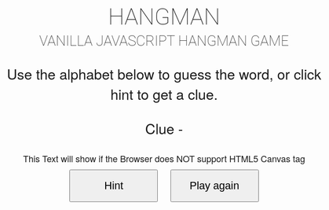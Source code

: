 <!DOCTYPE html>
<html>
<head>
<style>
  /* Variabes */  
$orange: #ffa600;
$green: #c1d72e;
$blue: #82d2e5;
$grey:#f3f3f3;
$white: #fff;
$base-color:$green;
/* Mixin's */ 
@mixin transition {
  -webkit-transition: all 0.5s ease-in-out;
  -moz-transition: all 0.5s ease-in-out;
  transition: all 0.5s ease-in-out;
}
@mixin clear {
  &:after {
      content: "";
      display: table;
      clear: both;
    }
}
 @mixin box-size {
  -webkit-box-sizing: border-box;
  -moz-box-sizing: border-box;
  box-sizing: border-box;
}
 @mixin transition {
  -webkit-transition: all 0.3s ease-in-out;
  -moz-transition: all 0.3s ease-in-out;
  transition: all 0.3s ease-in-out;
}
@mixin fade {
  -moz-transition: all 1s ease-in;
  -moz-transition:all 0.3s ease-in-out;
  -webkit-transition:all 0.3s ease-in-out;
}
@mixin opacity {
  opacity:0.4;
  filter:alpha(opacity=40); 
  @include fade;
}
@mixin corners ($radius) {
  -moz-border-radius: $radius;
  -webkit-border-radius: $radius;
  border-radius: $radius; 
  -khtml-border-radius: $radius; 
}
body {
  background:$base-color;
  font-family: "HelveticaNeue-Light", "Helvetica Neue Light", "Helvetica Neue", Helvetica, Arial, "Lucida Grande", sans-serif; 
  color:$white;
  height:100%;
  text-align:center;
  font-size:18px;
}
.wrappper{
  @include clear;
  width:100%;
  margin:0 auto;
}
canvas{
  color:$white;
  border: $white dashed 2px;
  padding:15px;
}
h1, h2, h3 {
	font-family: 'Roboto', sans-serif;
	font-weight: 100;
	text-transform: uppercase;
   margin:5px 0;
}
h1 {
	font-size: 2.6em;
}
h2 {
	font-size: 1.6em;
}
p{
  font-size: 1.6em;
}
#alphabet {
  @include clear;
  margin:15px auto;
  padding:0;
  max-width:900px;
}
#alphabet li {
  float:left;
  margin: 0 10px 10px 0;
  list-style:none;
  width:35px;
  height:30px;
  padding-top:10px;
  background:$white;
  color:$base-color;
  cursor:pointer;
  @include corners(5px);
  border: solid 1px $white;
    &:hover{
      background:$base-color;
      border: solid 1px $white;
      color:$white;
    }
}
#my-word {
  margin: 0;
  display: block;
  padding: 0;
  display:block;
}
#my-word li {
  position: relative;
  list-style: none;
  margin: 0;
  display: inline-block;
  padding: 0 10px;
  font-size:1.6em;
}
.active {
  @include opacity;
  cursor:default;    
  &:hover{
      @include fade;
      @include opacity;
    }
}
#mylives{
  font-size:1.6em;
  text-align:center;
  display:block;
}
button{
  @include corners (5px);
  background:$base-color;
  color:$white;
  border: solid 1px $white;
  text-decoration:none;
  cursor:pointer;
  font-size:1.2em;
  padding:18px 10px;
  width:180px;
  margin: 10px;
  outline: none;
    &:hover{
      @include transition;
      background:$white;
      border: solid 1px $white;
      color:$base-color;
    }
}
@media (max-width: 767px) {
  #alphabet {
  padding:0 0 0 15px;
}
  }
  @media (max-width: 480px) {
  #alphabet {
  padding:0 0 0 25px;
}
  }
</style>
</head>

<body>
<script>
  window.onload = function () {
var alphabet = ['a', 'b', 'c', 'd', 'e', 'f', 'g', 'h',
      'i', 'j', 'k', 'l', 'm', 'n', 'o', 'p', 'q', 'r', 's',
      't', 'u', 'v', 'w', 'x', 'y', 'z'];
var categories;         // Array of topics
var chosenCategory;     // Selected catagory
var getHint ;          // Word getHint
var word ;              // Selected word
var guess ;             // Geuss
var geusses = [ ];      // Stored geusses
var lives ;             // Lives
var counter ;           // Count correct geusses
var space;              // Number of spaces in word '-'
// Get elements
var showLives = document.getElementById("mylives");
var showCatagory = document.getElementById("scatagory");
var getHint = document.getElementById("hint");
var showClue = document.getElementById("clue");
// create alphabet ul
var buttons = function () {
  myButtons = document.getElementById('buttons');
  letters = document.createElement('ul');
  for (var i = 0; i < alphabet.length; i++) {
    letters.id = 'alphabet';
    list = document.createElement('li');
    list.id = 'letter';
    list.innerHTML = alphabet[i];
    check();
    myButtons.appendChild(letters);
    letters.appendChild(list);
  }
}
// Select Catagory
var selectCat = function () {
  if (chosenCategory === categories[0]) {
    catagoryName.innerHTML = "The Chosen Category Is Premier League Football Teams";
  } else if (chosenCategory === categories[1]) {
    catagoryName.innerHTML = "The Chosen Category Is Films";
  } else if (chosenCategory === categories[2]) {
    catagoryName.innerHTML = "The Chosen Category Is Cities";
  }
}
// Create geusses ul
 result = function () {
  wordHolder = document.getElementById('hold');
  correct = document.createElement('ul');
  for (var i = 0; i < word.length; i++) {
    correct.setAttribute('id', 'my-word');
    guess = document.createElement('li');
    guess.setAttribute('class', 'guess');
    if (word[i] === "-") {
      guess.innerHTML = "-";
      space = 1;
    } else {
      guess.innerHTML = "_";
    }
    geusses.push(guess);
    wordHolder.appendChild(correct);
    correct.appendChild(guess);
  }
}
// Show lives
 comments = function () {
  showLives.innerHTML = "You have " + lives + " lives";
  if (lives < 1) {
    showLives.innerHTML = "Game Over";
  }
  for (var i = 0; i < geusses.length; i++) {
    if (counter + space === geusses.length) {
      showLives.innerHTML = "You Win!";
    }
  }
}
    // Animate man
var animate = function () {
  var drawMe = lives ;
  drawArray[drawMe]();
}
 // Hangman
canvas =  function(){
  myStickman = document.getElementById("stickman");
  context = myStickman.getContext('2d');
  context.beginPath();
  context.strokeStyle = "#fff";
  context.lineWidth = 2;
};
  head = function(){
    myStickman = document.getElementById("stickman");
    context = myStickman.getContext('2d');
    context.beginPath();
    context.arc(60, 25, 10, 0, Math.PI*2, true);
    context.stroke();
  }
draw = function($pathFromx, $pathFromy, $pathTox, $pathToy) { 
  context.moveTo($pathFromx, $pathFromy);
  context.lineTo($pathTox, $pathToy);
  context.stroke(); 
}
 frame1 = function() {
   draw (0, 150, 150, 150);
 };
 frame2 = function() {
   draw (10, 0, 10, 600);
 };
 frame3 = function() {
   draw (0, 5, 70, 5);
 };
 frame4 = function() {
   draw (60, 5, 60, 15);
 };
 torso = function() {
   draw (60, 36, 60, 70);
 };
 rightArm = function() {
   draw (60, 46, 100, 50);
 };
 leftArm = function() {
   draw (60, 46, 20, 50);
 };
 rightLeg = function() {
   draw (60, 70, 100, 100);
 };
 leftLeg = function() {
   draw (60, 70, 20, 100);
 };
drawArray = [rightLeg, leftLeg, rightArm, leftArm,  torso,  head, frame4, frame3, frame2, frame1]; 
// OnClick Function
 check = function () {
  list.onclick = function () {
    var geuss = (this.innerHTML);
    this.setAttribute("class", "active");
    this.onclick = null;
    for (var i = 0; i < word.length; i++) {
      if (word[i] === geuss) {
        geusses[i].innerHTML = geuss;
        counter += 1;
      } 
    }
    var j = (word.indexOf(geuss));
    if (j === -1) {
      lives -= 1;
      comments();
      animate();
    } else {
      comments();
    }
  }
} 
// Play
play = function () {
  categories = [
      ["Everton", "Liverpool","Manchester United", "Swansea", "Chelsea", "Hull", "Manchester-City", "Newcastle-United", "Liverpool FC", ],
      ["Alien", "Dirty-Harry", "Gladiator", "Finding-Nemo", "jaws"],
      ["manchester", "milan", "madrid", "amsterdam", "prague"]
  ];
  chosenCategory = categories[Math.floor(Math.random() * categories.length)];
  word = chosenCategory[Math.floor(Math.random() * chosenCategory.length)];
  word = word.replace(/\s/g, "-");
  console.log(word);
  buttons();
  geusses = [ ];
  lives = 10;
  counter = 0;
  space = 0;
  result();
  comments();
  selectCat();
  canvas();
}
play();
// Hint
  hint.onclick = function() {
    hints = [
      ["Based in Mersyside", "Based in Mersyside", "The Best Soccer Team","First Welsh team to reach the Premier Leauge", "Owned by A russian Billionaire", "Once managed by Phil Brown", "2013 FA Cup runners up", "Gazza's first club", "Liver..."],
      ["Science-Fiction horror film", "1970 American action film", "Historical drama", "Anamated Fish", "Giant great white shark"],
      ["Northern city in the UK", "Home of AC and Inter", "Spanish capital", "Netherlands capital", "Czech Republic capital"]
  ];
  var catagoryIndex = categories.indexOf(chosenCategory);
  var hintIndex = chosenCategory.indexOf(word);
  showClue.innerHTML = "Clue: - " +  hints [catagoryIndex][hintIndex];
};
 // Reset
document.getElementById('reset').onclick = function() {
  correct.parentNode.removeChild(correct);
  letters.parentNode.removeChild(letters);
  showClue.innerHTML = "";
  context.clearRect(0, 0, 400, 400);
  play();
}
}
</script>
<div class="wrapper">
   <h1>Hangman</h1>
    <h2>Vanilla JavaScript Hangman Game</h2>
    <p>Use the alphabet below to guess the word, or click hint to get a clue. </p>
</div>
<div class="wrapper">
    <div id="buttons">
    </div>  
    <p id="catagoryName"></p>
    <div id="hold">
    </div>
    <p id="mylives"></p>
    <p id="clue">Clue -</p>  
     <canvas id="stickman">This Text will show if the Browser does NOT support HTML5 Canvas tag</canvas>
    <div class="container">
      <button id="hint">Hint</button>
      <button id="reset">Play again</button>
    </div>
</div>
</body>
</html>
